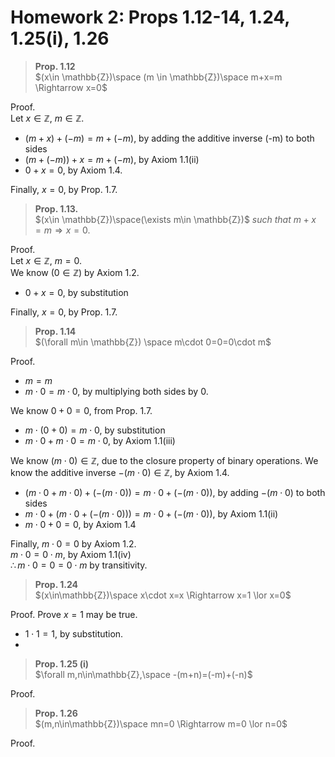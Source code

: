 # Homework 2: Props 1.12-14, 1.24, 1.25(i), 1.26

> **Prop. 1.12**  
> $(x\in \mathbb{Z})\space (m \in \mathbb{Z})\space m+x=m \Rightarrow x=0$

Proof.  
Let $x\in \mathbb{Z}$, $m\in \mathbb{Z}$.  
- $(m+x)+(-m)=m+(-m)$, by adding the additive inverse (-m) to both sides
- $(m+(-m))+x=m+(-m)$, by Axiom 1.1(ii)
- $0+x=0$, by Axiom 1.4.

Finally, $x=0$, by Prop. 1.7. 

> **Prop. 1.13.**  
> $(x\in \mathbb{Z})\space(\exists m\in \mathbb{Z})$ *such that* $m+x=m \Rightarrow x=0$.

Proof.  
Let $x\in \mathbb{Z}$, $m=0$.  
We know $(0\in \mathbb{Z})$ by Axiom 1.2.  
- $0+x=0$, by substitution

Finally, $x=0$, by Prop. 1.7.  

> **Prop. 1.14**  
> $(\forall m\in \mathbb{Z}) \space m\cdot 0=0=0\cdot m$

Proof.  
- $m=m$
- $m\cdot0=m\cdot 0$, by multiplying both sides by $0$.

We know $0+0=0$, from Prop. 1.7.  
- $m\cdot(0+0)=m\cdot 0$, by substitution
- $m\cdot 0 + m\cdot 0=m\cdot 0$, by Axiom 1.1(iii)

We know $(m\cdot 0)\in \mathbb{Z}$, due to the closure property of binary operations.
We know the additive inverse $-(m\cdot 0)\in \mathbb{Z}$, by Axiom 1.4.
- $(m\cdot 0+m\cdot 0)+(-(m\cdot 0))=m\cdot 0+(-(m\cdot 0))$, by adding $-(m\cdot 0)$ to both sides
- $m\cdot 0+(m\cdot 0+(-(m\cdot 0)))=m\cdot 0+(-(m\cdot 0))$, by Axiom 1.1(ii)
- $m\cdot 0+0=0$, by Axiom 1.4

Finally, $m\cdot 0=0$ by Axiom 1.2.  
$m\cdot 0=0\cdot m$, by Axiom 1.1(iv)  
$\therefore m\cdot 0=0=0\cdot m$ by transitivity.  

> **Prop. 1.24**  
> $(x\in\mathbb{Z})\space x\cdot x=x \Rightarrow x=1 \lor x=0$

Proof.
Prove $x=1$ may be true.
- $1\cdot1=1$, by substitution.
- 

> **Prop. 1.25 (i)**  
> $\forall m,n\in\mathbb{Z},\space -(m+n)=(-m)+(-n)$ 

Proof.

> **Prop. 1.26**  
> $(m,n\in\mathbb{Z})\space mn=0 \Rightarrow m=0 \lor n=0$

Proof.